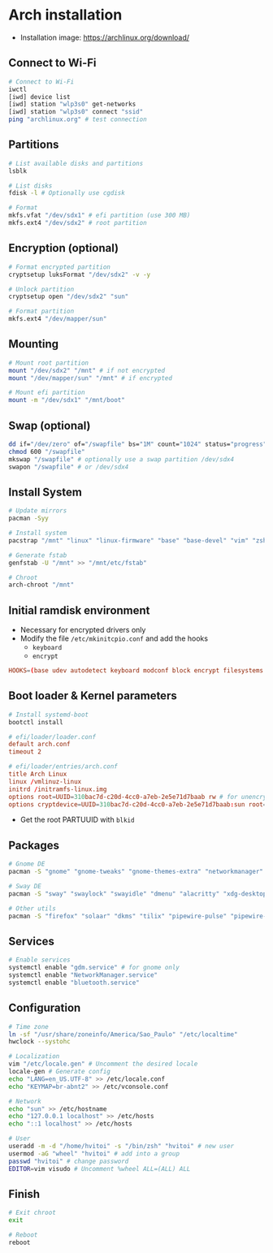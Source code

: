 # Arch installation

- Installation image: <https://archlinux.org/download/>

## Connect to Wi-Fi

```sh
# Connect to Wi-Fi
iwctl
[iwd] device list
[iwd] station "wlp3s0" get-networks
[iwd] station "wlp3s0" connect "ssid"
ping "archlinux.org" # test connection
```

## Partitions

```sh
# List available disks and partitions
lsblk

# List disks
fdisk -l # Optionally use cgdisk

# Format
mkfs.vfat "/dev/sdx1" # efi partition (use 300 MB)
mkfs.ext4 "/dev/sdx2" # root partition
```

## Encryption (optional)

```sh
# Format encrypted partition
cryptsetup luksFormat "/dev/sdx2" -v -y

# Unlock partition
cryptsetup open "/dev/sdx2" "sun"

# Format partition
mkfs.ext4 "/dev/mapper/sun"
```

## Mounting

```sh
# Mount root partition
mount "/dev/sdx2" "/mnt" # if not encrypted
mount "/dev/mapper/sun" "/mnt" # if encrypted

# Mount efi partition
mount -m "/dev/sdx1" "/mnt/boot"
```

## Swap (optional)

```sh
dd if="/dev/zero" of="/swapfile" bs="1M" count="1024" status="progress" # 1GB swap file (only for UEFI systems)
chmod 600 "/swapfile"
mkswap "/swapfile" # optionally use a swap partition /dev/sdx4
swapon "/swapfile" # or /dev/sdx4
```

## Install System

```sh
# Update mirrors
pacman -Syy

# Install system
pacstrap "/mnt" "linux" "linux-firmware" "base" "base-devel" "vim" "zsh" # add "intel-ucode" or "amd-ucode"

# Generate fstab
genfstab -U "/mnt" >> "/mnt/etc/fstab"

# Chroot
arch-chroot "/mnt"
```

## Initial ramdisk environment

- Necessary for encrypted drivers only
- Modify the file `/etc/mkinitcpio.conf` and add the hooks
  - `keyboard`
  - `encrypt`

```conf
HOOKS=(base udev autodetect keyboard modconf block encrypt filesystems fsck)
```

## Boot loader & Kernel parameters

```sh
# Install systemd-boot
bootctl install
```

```conf
# efi/loader/loader.conf
default arch.conf
timeout 2
```

```conf
# efi/loader/entries/arch.conf
title Arch Linux
linux /vmlinuz-linux
initrd /initramfs-linux.img
options root=UUID=310bac7d-c20d-4cc0-a7eb-2e5e71d7baab rw # for unencrypted devices
options cryptdevice=UUID=310bac7d-c20d-4cc0-a7eb-2e5e71d7baab:sun root=/dev/mapper/sun rw # for encrypted devices
```

- Get the root PARTUUID with `blkid`

## Packages

```sh
# Gnome DE
pacman -S "gnome" "gnome-tweaks" "gnome-themes-extra" "networkmanager" "bluez-utils"

# Sway DE
pacman -S "sway" "swaylock" "swayidle" "dmenu" "alacritty" "xdg-desktop-portal-wlr" "networkmanager" "bluez"

# Other utils
pacman -S "firefox" "solaar" "dkms" "tilix" "pipewire-pulse" "pipewire-alsa" "pavucontrol" "mesa" "mesa-utils" "steam" "nvtop" "gnu-efi" "glmark2" "ddcutil" "neofetch" "man-db" "networkmanager-openconnect"
```

## Services

```sh
# Enable services
systemctl enable "gdm.service" # for gnome only
systemctl enable "NetworkManager.service"
systemctl enable "bluetooth.service"
```

## Configuration

```sh
# Time zone
ln -sf "/usr/share/zoneinfo/America/Sao_Paulo" "/etc/localtime"
hwclock --systohc

# Localization
vim "/etc/locale.gen" # Uncomment the desired locale
locale-gen # Generate config
echo "LANG=en_US.UTF-8" >> /etc/locale.conf
echo "KEYMAP=br-abnt2" >> /etc/vconsole.conf

# Network
echo "sun" >> /etc/hostname
echo "127.0.0.1 localhost" >> /etc/hosts
echo "::1 localhost" >> /etc/hosts

# User
useradd -m -d "/home/hvitoi" -s "/bin/zsh" "hvitoi" # new user
usermod -aG "wheel" "hvitoi" # add into a group
passwd "hvitoi" # change password
EDITOR=vim visudo # Uncomment %wheel ALL=(ALL) ALL
```

## Finish

```sh
# Exit chroot
exit

# Reboot
reboot
```

